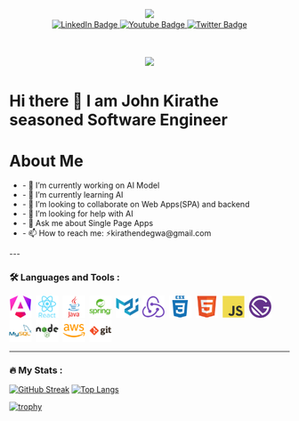 
<div id="header" align="center">
   <img src="https://i.giphy.com/media/v1.Y2lkPTc5MGI3NjExYmRsOHFoenJlZTYybDYwbGliZjU2eG1xMjhpeXViMnBxN3cyeHRlNSZlcD12MV9pbnRlcm5hbF9naWZfYnlfaWQmY3Q9cw/kF6XLAE5EUAT4Df94n/giphy.gif" width="100"/>
<div id="badges">
  <a href="https://www.linkedin.com/in/john-kirathe-15a54570">
    <img src="https://img.shields.io/badge/LinkedIn-blue?style=for-the-badge&logo=linkedin&logoColor=white" alt="LinkedIn Badge"/>
  </a>
  <a href="https://www.youtube.com/channel/UCrYy21k9BFhOg4uzl4wfU0w">
    <img src="https://img.shields.io/badge/YouTube-red?style=for-the-badge&logo=youtube&logoColor=white" alt="Youtube Badge"/>
  </a>
  <a href="https://x.com/kirathendegwa">
    <img src="https://img.shields.io/badge/Twitter-blue?style=for-the-badge&logo=twitter&logoColor=white" alt="Twitter Badge"/>
  </a>
    <h1> <img src="https://komarev.com/ghpvc/?username=Jonnykratz" /></h1>
</div> 
</div>

<h1>Hi there 👋 I am John Kirathe seasoned Software Engineer</h1>
  <div  align="left">
    <h1>About Me</h1>
   <ul>
     <li>- 🔭 I’m currently working on AI Model</li>
     <li>- 🌱 I’m currently learning AI</li>
     <li>- 👯 I’m looking to collaborate on Web Apps(SPA) and backend</li>
     <li>- 🤔 I’m looking for help with AI</li>
     <li>- 💬 Ask me about Single Page Apps</li>
     <li>- 📫 How to reach me: ⚡kirathendegwa@gmail.com</li>
   </ul>
  </div>
---

### :hammer_and_wrench: Languages and Tools :
<div>
  <img src="https://github.com/devicons/devicon/blob/master/icons/angular/angular-original.svg" title="Angular" alt="Angular" width="40" height="40"/>&nbsp;
  <img src="https://github.com/devicons/devicon/blob/master/icons/react/react-original-wordmark.svg" title="React" alt="React" width="40" height="40"/>&nbsp;
  <img src="https://github.com/devicons/devicon/blob/master/icons/java/java-original-wordmark.svg" title="Java" alt="Java" width="40" height="40"/>&nbsp;
  <img src="https://github.com/devicons/devicon/blob/master/icons/spring/spring-original-wordmark.svg" title="Spring" alt="Spring" width="40" height="40"/>&nbsp;
  <img src="https://github.com/devicons/devicon/blob/master/icons/materialui/materialui-original.svg" title="Material UI" alt="Material UI" width="40" height="40"/>&nbsp;
  <img src="https://github.com/devicons/devicon/blob/master/icons/redux/redux-original.svg" title="Redux" alt="Redux " width="40" height="40"/>&nbsp;
  <img src="https://github.com/devicons/devicon/blob/master/icons/css3/css3-plain-wordmark.svg"  title="CSS3" alt="CSS" width="40" height="40"/>&nbsp;
  <img src="https://github.com/devicons/devicon/blob/master/icons/html5/html5-original.svg" title="HTML5" alt="HTML" width="40" height="40"/>&nbsp;
  <img src="https://github.com/devicons/devicon/blob/master/icons/javascript/javascript-original.svg" title="JavaScript" alt="JavaScript" width="40" height="40"/>&nbsp;
  <img src="https://github.com/devicons/devicon/blob/master/icons/gatsby/gatsby-original.svg" title="Gatsby"  alt="Gatsby" width="40" height="40"/>&nbsp;
  <img src="https://github.com/devicons/devicon/blob/master/icons/mysql/mysql-original-wordmark.svg" title="MySQL"  alt="MySQL" width="40" height="40"/>&nbsp;
  <img src="https://github.com/devicons/devicon/blob/master/icons/nodejs/nodejs-original-wordmark.svg" title="NodeJS" alt="NodeJS" width="40" height="40"/>&nbsp;
  <img src="https://github.com/devicons/devicon/blob/master/icons/amazonwebservices/amazonwebservices-plain-wordmark.svg" title="AWS" alt="AWS" width="40" height="40"/>&nbsp;
  <img src="https://github.com/devicons/devicon/blob/master/icons/git/git-original-wordmark.svg" title="Git" **alt="Git" width="40" height="40"/>
</div>

---

### :fire: My Stats :
[![GitHub Streak](https://github-readme-streak-stats.herokuapp.com?user=Jonnykratz&theme=dark)](https://git.io/streak-stats)
[![Top Langs](https://github-readme-stats.vercel.app/api/top-langs/?username=Jonnykratz&layout=compact&theme=vision-friendly-dark)](https://github.com/anuraghazra/github-readme-stats)

[![trophy](https://github-profile-trophy.vercel.app/?username=Jonnykratz&theme=onedark)](https://github.com/ryo-ma/github-profile-trophy)

<!--
**Jonnykratz/Jonnykratz** is a ✨ _special_ ✨ repository because its `README.md` (this file) appears on your GitHub profile.

Here are some ideas to get you started:

- 🔭 I’m currently working on ...
- 🌱 I’m currently learning ...
- 👯 I’m looking to collaborate on ...
- 🤔 I’m looking for help with ...
- 💬 Ask me about ...
- 📫 How to reach me: ...
- 😄 Pronouns: ...
- ⚡ Fun fact: ...
-->

